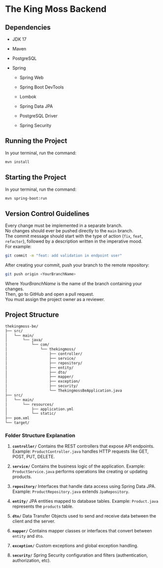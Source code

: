 
# The King Moss Backend

## Dependencies

- JDK 17
    
- Maven
    
- PostgreSQL
    
- Spring
    
    - Spring Web
        
    - Spring Boot DevTools
        
    - Lombok
        
    - Spring Data JPA
        
    - PostgreSQL Driver
        
    - Spring Security
        

## Running the Project

In your terminal, run the command:


```bash
mvn install
```

## Starting the Project
In your terminal, run the command:

```bash
mvn spring-boot:run
```

## Version Control Guidelines

Every change must be implemented in a separate branch.  
No changes should ever be pushed directly to the `main` branch.  
The commit message should start with the type of action (`fix`, `feat`, `refactor`), followed by a description written in the imperative mood.  
For example:

```bash
git commit -m "feat: add validation in endpoint user"
```

After creating your commit, push your branch to the remote repository:

```bash
git push origin <YourBranchName>
```

Where *YourBranchName* is the name of the branch containing your changes.  
Then, go to GitHub and open a pull request.  
You must assign the project owner as a reviewer.

## Project Structure

```bash
thekingmoss-be/
├── src/
│   └── main/
│       └── java/
│           └── com/
│               └── thekingmoss/
│                   ├── controller/
│                   ├── service/
│                   ├── repository/
│                   ├── entity/
│                   ├── dto/
│                   ├── mapper/
│                   ├── exception/
│                   ├── security/
│                   └── ThekingmossBeApplication.java
├── src/
│   └── main/
│       └── resources/
│           ├── application.yml
│           └── static/
├── pom.xml
└── target/
```

### **Folder Structure Explanation**

1. **`controller/`**
    Contains the REST controllers that expose API endpoints.
    Example: `ProductController.java` handles HTTP requests like GET, POST, PUT, DELETE.

2. **`service/`**
    Contains the business logic of the application.
    Example: `ProductService.java` performs operations like creating or updating products.

3. **`repository/`**
    Interfaces that handle data access using Spring Data JPA.
    Example: `ProductRepository.java` extends `JpaRepository`.

4. **`entity/`**
    JPA entities mapped to database tables.
    Example: `Product.java` represents the `products` table.

5. **`dto/`**
    Data Transfer Objects used to send and receive data between the client and the server.

6. **`mapper/`**
    Contains mapper classes or interfaces that convert between `entity` and `dto`.

7. **`exception/`**
    Custom exceptions and global exception handling.

8. **`security/`**
    Spring Security configuration and filters (authentication, authorization, etc).

